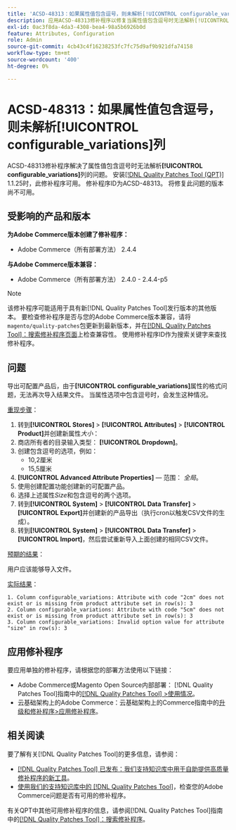 ```yaml
---
title: 'ACSD-48313：如果属性值包含逗号，则未解析[!UICONTROL configurable_variations]列'
description: 应用ACSD-48313修补程序以修复当属性值包含逗号时无法解析[!UICONTROL configurable_variations]列的Adobe Commerce问题。
exl-id: 0ac3f8da-4da3-4308-bea4-98a5b6926b0d
feature: Attributes, Configuration
role: Admin
source-git-commit: 4cb43c4f16238253fc7fc75d9af9b921dfa74158
workflow-type: tm+mt
source-wordcount: '400'
ht-degree: 0%

---
```


# ACSD-48313：如果属性值包含逗号，则未解析&#x200B;**[!UICONTROL configurable_variations]**&#x200B;列

ACSD-48313修补程序解决了属性值包含逗号时无法解析&#x200B;**[!UICONTROL configurable_variations]**&#x200B;列的问题。 安装[[!DNL Quality Patches Tool (QPT)]](/help/announcements/adobe-commerce-announcements/magento-quality-patches-released-new-tool-to-self-serve-quality-patches.md) 1.1.25时，此修补程序可用。 修补程序ID为ACSD-48313。 将修复此问题的版本尚不可用。

## 受影响的产品和版本

**为Adobe Commerce版本创建了修补程序：**
* Adobe Commerce（所有部署方法） 2.4.4

**与Adobe Commerce版本兼容：**
* Adobe Commerce（所有部署方法） 2.4.0 - 2.4.4-p5

>[!NOTE]
>
>该修补程序可能适用于具有新[!DNL Quality Patches Tool]发行版本的其他版本。 要检查修补程序是否与您的Adobe Commerce版本兼容，请将`magento/quality-patches`包更新到最新版本，并在[[!DNL Quality Patches Tool]：搜索修补程序页面](https://experienceleague.adobe.com/tools/commerce-quality-patches/index.html)上检查兼容性。 使用修补程序ID作为搜索关键字来查找修补程序。

## 问题

导出可配置产品后，由于&#x200B;**[!UICONTROL configurable_variations]**&#x200B;属性的格式问题，无法再次导入结果文件。 当属性选项中包含逗号时，会发生这种情况。

<u>重现步骤</u>：

1. 转到&#x200B;**[!UICONTROL Stores]** > **[!UICONTROL Attributes]** > **[!UICONTROL Product]**&#x200B;并创建新属性&#x200B;_大小_：
1. 商店所有者的目录输入类型： **[!UICONTROL Dropdown]**。
1. 创建包含逗号的选项，例如：
   * 10,2厘米
   * 15,5厘米
1. **[!UICONTROL Advanced Attribute Properties]** — 范围： _全局_。
1. 使用创建配置功能创建新的可配置产品。
1. 选择上述属性&#x200B;_Size_&#x200B;和包含逗号的两个选项。
1. 转到&#x200B;**[!UICONTROL System]** > **[!UICONTROL Data Transfer]** > **[!UICONTROL Export]**&#x200B;并创建新的产品导出（执行cron以触发CSV文件的生成）。
1. 转到&#x200B;**[!UICONTROL System]** > **[!UICONTROL Data Transfer]** > **[!UICONTROL Import]**，然后尝试重新导入上面创建的相同CSV文件。

<u>预期的结果</u>：

用户应该能够导入文件。

<u>实际结果</u>：

```
1. Column configurable_variations: Attribute with code "2cm" does not exist or is missing from product attribute set in row(s): 3
2. Column configurable_variations: Attribute with code "5cm" does not exist or is missing from product attribute set in row(s): 3
3. Column configurable_variations: Invalid option value for attribute "size" in row(s): 3
```

## 应用修补程序

要应用单独的修补程序，请根据您的部署方法使用以下链接：

* Adobe Commerce或Magento Open Source内部部署： [!DNL Quality Patches Tool]指南中的[[!DNL Quality Patches Tool] >使用情况](https://experienceleague.adobe.com/docs/commerce-operations/tools/quality-patches-tool/usage.html)。
* 云基础架构上的Adobe Commerce：云基础架构上的Commerce指南中的[升级和修补程序>应用修补程序](https://experienceleague.adobe.com/docs/commerce-cloud-service/user-guide/develop/upgrade/apply-patches.html)。


## 相关阅读

要了解有关[!DNL Quality Patches Tool]的更多信息，请参阅：

* [[!DNL Quality Patches Tool] 已发布：我们支持知识库中用于自助提供高质量修补程序的新工具](/help/announcements/adobe-commerce-announcements/magento-quality-patches-released-new-tool-to-self-serve-quality-patches.md)。
* [使用我们的支持知识库中的 [!DNL Quality Patches Tool]](/help/support-tools/patches-available-in-qpt-tool/check-patch-for-magento-issue-with-magento-quality-patches.md)，检查您的Adobe Commerce问题是否有可用的修补程序。

有关QPT中其他可用修补程序的信息，请参阅[!DNL Quality Patches Tool]指南中的[[!DNL Quality Patches Tool]：搜索修补程序](https://experienceleague.adobe.com/tools/commerce-quality-patches/index.html)。
